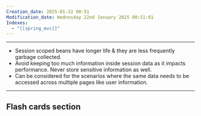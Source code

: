 ```yaml
---
Creation_date: 2025-01-22 00:51
Modification_date: Wednesday 22nd January 2025 00:51:01
Indexes:
  - "[[spring_mvc]]"
---
```


----

- Session scoped beans have longer life & they are less frequently garbage collected.
- Avoid keeping too much information inside session data as it impacts performance. Never store sensitive information as well.
- Can be considered for the scenarios where the same data needs to be accessed across multiple pages like user information.



















---
## Flash cards section
